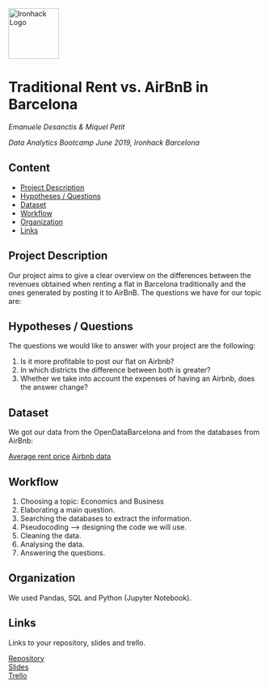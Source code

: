 <img src="https://bit.ly/2VnXWr2" alt="Ironhack Logo" width="100"/>

# Traditional Rent vs. AirBnB in Barcelona
*Emanuele Desanctis & Miquel Petit*

*Data Analytics Bootcamp June 2019, Ironhack Barcelona*

## Content
- [Project Description](#project-description)
- [Hypotheses / Questions](#hypotheses-/-questions)
- [Dataset](#dataset)
- [Workflow](#workflow)
- [Organization](#organization)
- [Links](#links)

<a name="project-description"></a>

## Project Description
Our project aims to give a clear overview on the differences between the revenues obtained when renting a flat in Barcelona traditionally and the ones generated by posting it to AirBnB. The questions we have for our topic are:

<a name="hypotheses-/-questions"></a>

## Hypotheses / Questions
The questions we would like to answer with your project are the following:
  1. Is it more profitable to post our flat on Airbnb?
  2. In which districts the difference between both is greater?
  3. Whether we take into account the expenses of having an Airbnb, does the answer change?
<a name="dataset"></a>

## Dataset
We got our data from the OpenDataBarcelona and from the databases from AirBnb:

[Average rent price](https://opendata-ajuntament.barcelona.cat/data/en/dataset/est-mercat-immobiliari-lloguer-mitja-mensual/resource/3dc45b16-42a9-4f57-9863-e6d1a4f5869f) 
[Airbnb data](http://insideairbnb.com/get-the-data.html) 

<a name="workflow"></a>

## Workflow
1. Choosing a topic: Economics and Business
2. Elaborating a main question.
3. Searching the databases to extract the information.
4. Pseudocoding --> designing the code we will use.
5. Cleaning the data.
6. Analysing the data.
7. Answering the questions.
<a name="organization"></a>

## Organization
We used Pandas, SQL and Python (Jupyter Notebook).
<a name="links"></a>

## Links
Links to your repository, slides and trello.

[Repository](https://github.com/Sciabbala/Project-Week-2-Barcelona)  
[Slides](https://slides.com/)  
[Trello](https://trello.com/b/jTa7yuPy/project-2-economics-and-business)  
